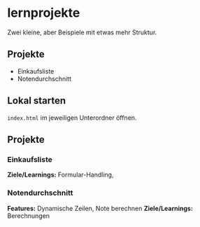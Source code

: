 # lernprojekte

Zwei kleine, aber Beispiele mit etwas mehr Struktur.

## Projekte

- Einkaufsliste
- Notendurchschnitt

## Lokal starten

`index.html` im jeweiligen Unterordner öffnen.

## Projekte

### Einkaufsliste

**Ziele/Learnings:** Formular-Handling,

### Notendurchschnitt

**Features:** Dynamische Zeilen, Note berechnen
**Ziele/Learnings:** Berechnungen
